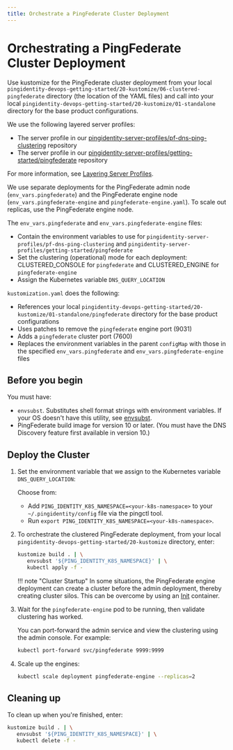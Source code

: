 ```yaml
---
title: Orchestrate a PingFederate Cluster Deployment
---
```

# Orchestrating a PingFederate Cluster Deployment

Use kustomize for the PingFederate cluster deployment from your local `pingidentity-devops-getting-started/20-kustomize/06-clustered-pingfederate` directory (the location of the YAML files) and call into your local `pingidentity-devops-getting-started/20-kustomize/01-standalone` directory for the base product configurations.

We use the following layered server profiles:

* The server profile in our [pingidentity-server-profiles/pf-dns-ping-clustering](https://github.com/pingidentity/pingidentity-server-profiles/tree/master/pf-dns-ping-clustering) repository
* The server profile in our [pingidentity-server-profiles/getting-started/pingfederate](https://github.com/pingidentity/pingidentity-server-profiles/tree/master/getting-started/pingfederate) repository

For more information, see [Layering Server Profiles](../how-to/profilesLayered.md).

We use separate deployments for the PingFederate admin node (`env_vars.pingfederate`) and the PingFederate engine node (`env_vars.pingfederate-engine` and `pingfederate-engine.yaml`). To scale out replicas, use the PingFederate engine node.

The `env_vars.pingfederate` and `env_vars.pingfederate-engine` files:

* Contain the environment variables to use for `pingidentity-server-profiles/pf-dns-ping-clustering` and `pingidentity-server-profiles/getting-started/pingfederate`
* Set the clustering (operational) mode for each deployment: CLUSTERED_CONSOLE for `pingfederate` and CLUSTERED_ENGINE for `pingfederate-engine`
* Assign the Kubernetes variable `DNS_QUERY_LOCATION`

`kustomization.yaml` does the following:

* References your local `pingidentity-devops-getting-started/20-kustomize/01-standalone/pingfederate` directory for the base product configurations
* Uses patches to remove the `pingfederate` engine port (9031)
* Adds a `pingfederate` cluster port (7600)
* Replaces the environment variables in the parent `configMap` with those in the specified `env_vars.pingfederate` and `env_vars.pingfederate-engine` files

## Before you begin
You must have:

* `envsubst`. Substitutes shell format strings with environment variables. If your OS doesn't have this utility, see [envsubst](https://command-not-found.com/envsubst).
* PingFederate build image for version 10 or later. (You must have the DNS Discovery feature first available in version 10.)

## Deploy the Cluster

1. Set the environment variable that we assign to the Kubernetes variable `DNS_QUERY_LOCATION`:

      Choose from:

      * Add `PING_IDENTITY_K8S_NAMESPACE=<your-k8s-namespace>` to your `~/.pingidentity/config` file via the pingctl tool.
      * Run `export PING_IDENTITY_K8S_NAMESPACE=<your-k8s-namespace>`.

1. To orchestrate the clustered PingFederate deployment, from your local `pingidentity-devops-getting-started/20-kustomize` directory, enter:

      ```sh
      kustomize build . | \
         envsubst '${PING_IDENTITY_K8S_NAMESPACE}' | \
         kubectl apply -f -
      ```

    !!! note "Cluster Startup"
        In some situations, the PingFederate engine deployment can create a cluster before the admin deployment, thereby creating cluster silos. This can be overcome by using an [Init](https://kubernetes.io/docs/concepts/workloads/pods/init-containers/) container.

1. Wait for the `pingfederate-engine` pod to be running, then validate clustering has worked.

      You can port-forward the admin service and view the clustering using the admin console. For example:

      ```sh
      kubectl port-forward svc/pingfederate 9999:9999
      ```

1. Scale up the engines:

      ```sh
      kubectl scale deployment pingfederate-engine --replicas=2
      ```

## Cleaning up

To clean up when you're finished, enter:

```sh
kustomize build . | \
   envsubst '${PING_IDENTITY_K8S_NAMESPACE}' | \
   kubectl delete -f -
```
